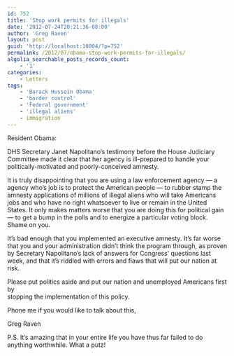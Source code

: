 ```yaml
---
id: 752
title: 'Stop work permits for illegals'
date: '2012-07-24T20:21:36-08:00'
author: 'Greg Raven'
layout: post
guid: 'http://localhost:10004/?p=752'
permalink: /2012/07/obama-stop-work-permits-for-illegals/
algolia_searchable_posts_records_count:
    - '1'
categories:
    - Letters
tags:
    - 'Barack Hussein Obama'
    - 'border control'
    - 'Federal government'
    - 'illegal aliens'
    - immigration
---
```


Resident Obama:

DHS Secretary Janet Napolitano’s testimony before the House Judiciary Committee made it clear that her agency is ill-prepared to handle your politically-motivated and poorly-conceived amnesty.  
  
It is truly disappointing that you are using a law enforcement agency — a agency who’s job is to protect the American people — to rubber stamp the amnesty applications of millions of illegal aliens who will take Americans jobs and who have no right whatsoever to live or remain in the United States. It only makes matters worse that you are doing this for political gain — to get a bump in the polls and to energize a particular voting block. Shame on you.

It’s bad enough that you implemented an executive amnesty. It’s far worse that you and your administration didn’t think the program through, as proven by Secretary Napolitano’s lack of answers for Congress’ questions last week, and that it’s riddled with errors and flaws that will put our nation at risk.

Please put politics aside and put our nation and unemployed Americans first by  
stopping the implementation of this policy.

Phone me if you would like to talk about this,

Greg Raven

P.S. It’s amazing that in your entire life you have thus far failed to do anything worthwhile. What a putz!